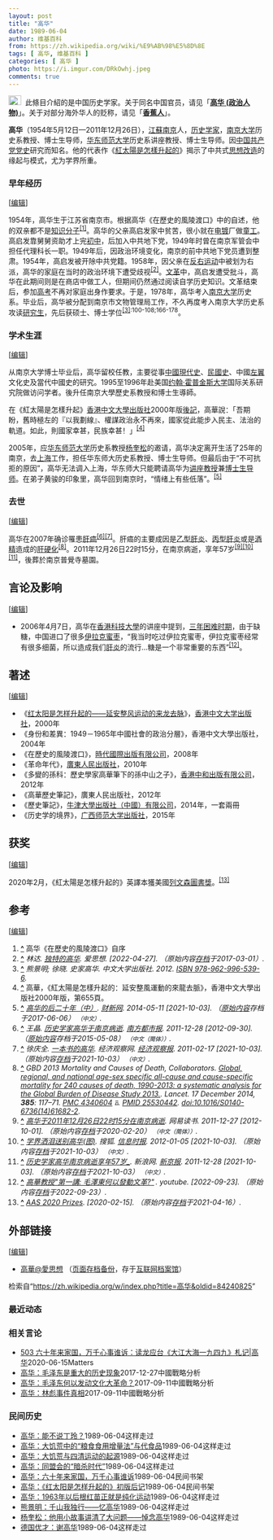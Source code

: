 ```yaml
---
layout: post
title: "高华"
date: 1989-06-04
author: 维基百科
from: https://zh.wikipedia.org/wiki/%E9%AB%98%E5%8D%8E
tags: [ 高华, 维基百科 ]
categories: [ 高华 ]
photo: https://i.imgur.com/DRkOwhj.jpeg
comments: true
---
```

<div class="mw-content-ltr mw-parser-output" lang="zh" dir="ltr"><div role="note" class="hatnote navigation-not-searchable"><span typeof="mw:File"><a href="/wiki/Wikipedia:%E6%B6%88%E6%AD%A7%E4%B9%89" title="Wikipedia:消歧义"><img alt="" src="//upload.wikimedia.org/wikipedia/commons/thumb/5/5f/Disambig_gray.svg/25px-Disambig_gray.svg.png" decoding="async" width="25" height="19" class="mw-file-element" srcset="//upload.wikimedia.org/wikipedia/commons/thumb/5/5f/Disambig_gray.svg/38px-Disambig_gray.svg.png 1.5x, //upload.wikimedia.org/wikipedia/commons/thumb/5/5f/Disambig_gray.svg/50px-Disambig_gray.svg.png 2x" data-file-width="220" data-file-height="168"></a></span><style data-mw-deduplicate="TemplateStyles:r74069148">body:not(.skin-minerva) .mw-parser-output .ifmobile>.mobile{display:none}body.skin-minerva .mw-parser-output .ifmobile>.nomobile{display:inherit;display:initial}</style><span class="ifmobile"><span class="nomobile">&nbsp;&nbsp;</span><span class="mobile"></span></span>此條目介紹的是中国历史学家。关于同名中国官员，请见「<b><a href="/wiki/%E9%AB%98%E5%8D%8E_(%E6%94%BF%E6%B2%BB%E4%BA%BA%E7%89%A9)" title="高华 (政治人物)">高华 (政治人物)</a></b>」。关于对部分海外华人的贬称，请见「<b><a href="/wiki/%E9%A6%99%E8%95%89%E4%BA%BA" title="香蕉人">香蕉人</a></b>」。</div>
<style data-mw-deduplicate="TemplateStyles:r83732082">.mw-parser-output .infobox-subbox{padding:0;border:none;margin:-3px;width:auto;min-width:100%;font-size:100%;clear:none;float:none;background-color:transparent}.mw-parser-output .infobox-3cols-child{margin:auto}.mw-parser-output .infobox .navbar{font-size:100%}body.skin-minerva .mw-parser-output .infobox-header,body.skin-minerva .mw-parser-output .infobox-subheader,body.skin-minerva .mw-parser-output .infobox-above,body.skin-minerva .mw-parser-output .infobox-title,body.skin-minerva .mw-parser-output .infobox-image,body.skin-minerva .mw-parser-output .infobox-full-data,body.skin-minerva .mw-parser-output .infobox-below{text-align:center}@media screen{html.skin-theme-clientpref-night .mw-parser-output .infobox-full-data:not(.notheme)>div:not(.notheme)[style]{background:#1f1f23!important;color:#f8f9fa}@media screen and (prefers-color-scheme:dark){html.skin-theme-clientpref-os .mw-parser-output .infobox-full-data:not(.notheme) div:not(.notheme){background:#1f1f23!important;color:#f8f9fa}}html.skin-theme-clientpref-night .mw-parser-output .infobox td div:not(.notheme)[style]{background:transparent!important;color:var(--color-base,#202122)}@media screen and (prefers-color-scheme:dark){html.skin-theme-clientpref-os .mw-parser-output .infobox td div:not(.notheme)[style]{background:transparent!important;color:var(--color-base,#202122)}}html.skin-theme-clientpref-night .mw-parser-output .infobox td div.NavHead:not(.notheme)[style]{background:transparent!important}}@media screen and (prefers-color-scheme:dark){html.skin-theme-clientpref-os .mw-parser-output .infobox td div.NavHead:not(.notheme)[style]{background:transparent!important}}@media(min-width:640px){body.skin--responsive .mw-parser-output .infobox-table{display:table!important}body.skin--responsive .mw-parser-output .infobox-table>caption{display:table-caption!important}body.skin--responsive .mw-parser-output .infobox-table>tbody{display:table-row-group}body.skin--responsive .mw-parser-output .infobox-table tr{display:table-row!important}body.skin--responsive .mw-parser-output .infobox-table th,body.skin--responsive .mw-parser-output .infobox-table td{padding-left:inherit;padding-right:inherit}}</style>
<p><b>高华</b>（1954年5月12日—2011年12月26日），<a href="/wiki/%E6%B1%9F%E8%98%87" class="mw-redirect" title="江蘇">江蘇</a><a href="/wiki/%E5%8D%97%E4%BA%AC" class="mw-redirect" title="南京">南京</a>人，<a href="/wiki/%E5%8E%86%E5%8F%B2%E5%AD%A6%E5%AE%B6" title="历史学家">历史学家</a>，<a href="/wiki/%E5%8D%97%E4%BA%AC%E5%A4%A7%E5%AD%A6" title="南京大学">南京大学</a>历史系教授、博士生导师，<a href="/wiki/%E5%8D%8E%E4%B8%9C%E5%B8%88%E8%8C%83%E5%A4%A7%E5%AD%A6" title="华东师范大学">华东师范大学</a>历史系讲座教授、博士生导师。因<a href="/wiki/%E4%B8%AD%E5%9B%BD%E5%85%B1%E4%BA%A7%E5%85%9A%E5%85%9A%E5%8F%B2" class="mw-redirect" title="中国共产党党史">中国共产党党史</a>研究而知名。他的代表作《<a href="/wiki/%E7%B4%85%E5%A4%AA%E9%99%BD%E6%98%AF%E6%80%8E%E6%A8%A3%E5%8D%87%E8%B5%B7%E7%9A%84" title="紅太陽是怎樣升起的">紅太陽是怎樣升起的</a>》揭示了中共式<a href="/wiki/%E6%80%9D%E6%83%B3%E6%94%B9%E9%80%A0" class="mw-disambig" title="思想改造">思想改造</a>的缘起与模式，尤为学界所重。
</p>
<meta property="mw:PageProp/toc">
<div class="mw-heading mw-heading2"></div>
<div class="mw-heading mw-heading3"><h3 id="早年经历"><span id=".E6.97.A9.E5.B9.B4.E7.BB.8F.E5.8E.86"></span>早年经历</h3><span class="mw-editsection"><span class="mw-editsection-bracket">[</span><a href="/w/index.php?title=%E9%AB%98%E5%8D%8E&amp;action=edit&amp;section=2" title="编辑章节：早年经历"><span>编辑</span></a><span class="mw-editsection-bracket">]</span></span></div>
<p>1954年，高华生于江苏省南京市。根据高华《在歷史的風陵渡口》中的自述，他的双亲都不是<a href="/wiki/%E7%9F%A5%E8%AF%86%E5%88%86%E5%AD%90" title="知识分子">知识分子</a><sup id="cite_ref-1" class="reference"><a href="#cite_note-1"><span class="cite-bracket">[</span>1<span class="cite-bracket">]</span></a></sup>。高华的父亲高启发家中贫苦，很小就在<a href="/wiki/%E7%94%B5%E9%95%80" title="电镀">电镀</a>厂做<a href="/wiki/%E7%AB%A5%E5%B7%A5" title="童工">童工</a>。高启发靠舅舅资助才上完<a href="/wiki/%E5%88%9D%E4%B8%AD" class="mw-redirect" title="初中">初中</a>，后加入中共地下党，1949年时曾在南京军管会中担任代理科长一职。1949年后，因政治环境变化，南京的前中共地下党员遭到整肃。1954年，高启发被开除中共党籍。1958年，因父亲在<a href="/wiki/%E5%8F%8D%E5%8F%B3%E8%BF%90%E5%8A%A8" title="反右运动">反右运动</a>中被划为右派，高华的家庭在当时的政治环境下遭受歧视<sup id="cite_ref-2" class="reference"><a href="#cite_note-2"><span class="cite-bracket">[</span>2<span class="cite-bracket">]</span></a></sup>。<a href="/wiki/%E6%96%87%E9%9D%A9" class="mw-redirect" title="文革">文革</a>中，高启发遭受批斗，高华在此期间则是在商店中做工人，但期间仍然通过阅读自学历史知识。文革结束后，参加<a href="/wiki/%E6%99%AE%E9%80%9A%E9%AB%98%E7%AD%89%E5%AD%A6%E6%A0%A1%E6%8B%9B%E7%94%9F%E5%85%A8%E5%9B%BD%E7%BB%9F%E4%B8%80%E8%80%83%E8%AF%95" title="普通高等学校招生全国统一考试">高考</a>不再对家庭出身作要求。于是，1978年，高华考入<a href="/wiki/%E5%8D%97%E4%BA%AC%E5%A4%A7%E5%AD%A6" title="南京大学">南京大学</a>历史系。毕业后，高华被分配到南京市文物管理局工作，不久再度考入南京大学历史系攻读<a href="/wiki/%E7%A0%94%E7%A9%B6%E7%94%9F" title="研究生">研究生</a>，先后获硕士、博士学位<sup id="cite_ref-CUHK2012_3-0" class="reference"><a href="#cite_note-CUHK2012-3"><span class="cite-bracket">[</span>3<span class="cite-bracket">]</span></a></sup><sup class="reference" style="white-space:nowrap;">:100-108;166-178</sup>。
</p>
<div class="mw-heading mw-heading3"><h3 id="学术生涯"><span id=".E5.AD.A6.E6.9C.AF.E7.94.9F.E6.B6.AF"></span>学术生涯</h3><span class="mw-editsection"><span class="mw-editsection-bracket">[</span><a href="/w/index.php?title=%E9%AB%98%E5%8D%8E&amp;action=edit&amp;section=3" title="编辑章节：学术生涯"><span>编辑</span></a><span class="mw-editsection-bracket">]</span></span></div>
<p>从南京大学博士毕业后，高华留校任教，主要從事<a href="/wiki/%E4%B8%AD%E5%9B%BD%E7%8E%B0%E4%BB%A3%E5%8F%B2" class="mw-redirect" title="中国现代史">中國現代史</a>、<a href="/wiki/%E6%B0%91%E5%9C%8B%E5%8F%B2" class="mw-redirect" title="民國史">民國史</a>、中國<a href="/wiki/%E5%B7%A6%E7%BF%BC" class="mw-redirect" title="左翼">左翼</a>文化史及當代中國史的研究。1995至1996年赴美国<a href="/wiki/%E7%BA%A6%E7%BF%B0%C2%B7%E9%9C%8D%E6%99%AE%E9%87%91%E6%96%AF%E5%A4%A7%E5%AD%A6" class="mw-redirect" title="约翰·霍普金斯大学">约翰·霍普金斯大学</a>国际关系研究院做访问学者。後升任南京大學歷史系教授和博士生導師。
</p><p>在《紅太陽是怎樣升起》<a href="/wiki/%E9%A6%99%E6%B8%AF%E4%B8%AD%E6%96%87%E5%A4%A7%E5%AD%B8%E5%87%BA%E7%89%88%E7%A4%BE" title="香港中文大學出版社">香港中文大學出版社</a>2000年版<a href="/wiki/%E5%90%8E%E8%AE%B0" title="后记">後記</a>，高華說：「吾期盼，舊時極左的『以我劃線』、權謀政治永不再來，國家從此能步入民主、法治的軌道。如此，則國家幸甚，民族幸甚！」<sup id="cite_ref-4" class="reference"><a href="#cite_note-4"><span class="cite-bracket">[</span>4<span class="cite-bracket">]</span></a></sup>
</p><p>2005年，应<a href="/wiki/%E5%8D%8E%E4%B8%9C%E5%B8%88%E8%8C%83%E5%A4%A7%E5%AD%A6" title="华东师范大学">华东师范大学</a>历史系教授<a href="/wiki/%E6%9D%A8%E5%A5%8E%E6%9D%BE" title="杨奎松">杨奎松</a>的邀请，高华决定离开生活了25年的南京，去<a href="/wiki/%E4%B8%8A%E6%B5%B7" class="mw-redirect" title="上海">上海</a>工作，担任华东师大历史系教授、博士生导师。但最后由于“不可抗拒的原因”，高华无法调入上海，华东师大只能聘请高华为<a href="/wiki/%E8%AE%B2%E5%BA%A7%E6%95%99%E6%8E%88" class="mw-redirect" title="讲座教授">讲座教授</a>兼<a href="/wiki/%E5%8D%9A%E5%A3%AB%E7%94%9F%E5%AF%BC%E5%B8%88" class="mw-redirect" title="博士生导师">博士生导师</a>。在弟子黄骏的印象里，高华回到南京时，“情绪上有些低落”。<sup id="cite_ref-5" class="reference"><a href="#cite_note-5"><span class="cite-bracket">[</span>5<span class="cite-bracket">]</span></a></sup>
</p>
<div class="mw-heading mw-heading3"><h3 id="去世"><span id=".E5.8E.BB.E4.B8.96"></span>去世</h3><span class="mw-editsection"><span class="mw-editsection-bracket">[</span><a href="/w/index.php?title=%E9%AB%98%E5%8D%8E&amp;action=edit&amp;section=4" title="编辑章节：去世"><span>编辑</span></a><span class="mw-editsection-bracket">]</span></span></div>
<p>高华在2007年确诊罹患<a href="/wiki/%E8%82%9D%E7%99%8C" title="肝癌">肝癌</a><sup id="cite_ref-”肝癌“_6-0" class="reference"><a href="#cite_note-”肝癌“-6"><span class="cite-bracket">[</span>6<span class="cite-bracket">]</span></a></sup><sup id="cite_ref-7" class="reference"><a href="#cite_note-7"><span class="cite-bracket">[</span>7<span class="cite-bracket">]</span></a></sup>。肝癌的主要成因是<a href="/wiki/%E4%B9%99%E5%9E%8B%E8%82%9D%E7%82%8E" title="乙型肝炎">乙型肝炎</a>、<a href="/wiki/%E4%B8%99%E5%9E%8B%E8%82%9D%E7%82%8E" title="丙型肝炎">丙型肝炎</a>或是<a href="/wiki/%E9%85%92%E7%B2%BE" class="mw-redirect" title="酒精">酒精</a>造成的<a href="/wiki/%E8%82%9D%E7%A1%AC%E5%8C%96" title="肝硬化">肝硬化</a><sup id="cite_ref-GBD2013_8-0" class="reference"><a href="#cite_note-GBD2013-8"><span class="cite-bracket">[</span>8<span class="cite-bracket">]</span></a></sup>。2011年12月26日22时15分，在南京病逝，享年57岁<sup id="cite_ref-逝世_9-0" class="reference"><a href="#cite_note-逝世-9"><span class="cite-bracket">[</span>9<span class="cite-bracket">]</span></a></sup><sup id="cite_ref-10" class="reference"><a href="#cite_note-10"><span class="cite-bracket">[</span>10<span class="cite-bracket">]</span></a></sup><sup id="cite_ref-11" class="reference"><a href="#cite_note-11"><span class="cite-bracket">[</span>11<span class="cite-bracket">]</span></a></sup>，後葬於南京普覺寺墓園。
</p>
<div class="mw-heading mw-heading2"><h2 id="言论及影响"><span id=".E8.A8.80.E8.AE.BA.E5.8F.8A.E5.BD.B1.E5.93.8D"></span>言论及影响</h2><span class="mw-editsection"><span class="mw-editsection-bracket">[</span><a href="/w/index.php?title=%E9%AB%98%E5%8D%8E&amp;action=edit&amp;section=5" title="编辑章节：言论及影响"><span>编辑</span></a><span class="mw-editsection-bracket">]</span></span></div>
<ul><li>2006年4月7日，高华在<a href="/wiki/%E9%A6%99%E6%B8%AF%E7%A7%91%E6%8A%80%E5%A4%A7%E5%AD%B8" title="香港科技大學">香港科技大學</a>的讲座中提到，<a href="/wiki/%E4%B8%89%E5%B9%B4%E5%9B%B0%E9%9A%BE%E6%97%B6%E6%9C%9F" title="三年困难时期">三年困难时期</a>，由于缺糖，中国进口了很多<a href="/wiki/%E4%BC%8A%E6%8B%89%E5%85%8B%E6%9E%A3" class="mw-redirect" title="伊拉克枣">伊拉克蜜枣</a>，“我当时吃过伊拉克蜜枣，伊拉克蜜枣经常有很多细菌，所以造成我们<a href="/wiki/%E8%82%9D%E7%82%8E" title="肝炎">肝炎</a>的流行...糖是一个非常重要的东西”<sup id="cite_ref-12" class="reference"><a href="#cite_note-12"><span class="cite-bracket">[</span>12<span class="cite-bracket">]</span></a></sup>。</li></ul>
<div class="mw-heading mw-heading2"><h2 id="著述"><span id=".E8.91.97.E8.BF.B0"></span>著述</h2><span class="mw-editsection"><span class="mw-editsection-bracket">[</span><a href="/w/index.php?title=%E9%AB%98%E5%8D%8E&amp;action=edit&amp;section=6" title="编辑章节：著述"><span>编辑</span></a><span class="mw-editsection-bracket">]</span></span></div>
<ul><li>《<a href="/wiki/%E7%BA%A2%E5%A4%AA%E9%98%B3%E6%98%AF%E6%80%8E%E6%A0%B7%E5%8D%87%E8%B5%B7%E7%9A%84%E2%80%94%E2%80%94%E5%BB%B6%E5%AE%89%E6%95%B4%E9%A3%8E%E8%BF%90%E5%8A%A8%E7%9A%84%E6%9D%A5%E9%BE%99%E5%8E%BB%E8%84%89" class="mw-redirect" title="红太阳是怎样升起的——延安整风运动的来龙去脉">红太阳是怎样升起的——延安整风运动的来龙去脉</a>》，<a href="/wiki/%E9%A6%99%E6%B8%AF%E4%B8%AD%E6%96%87%E5%A4%A7%E5%AD%A6%E5%87%BA%E7%89%88%E7%A4%BE" class="mw-redirect" title="香港中文大学出版社">香港中文大学出版社</a>，2000年</li>
<li>《身份和差異：1949－1965年中國社會的政治分層》，香港中文大學出版社，2004年</li>
<li>《在歷史的風陵渡口》，<a href="/w/index.php?title=%E6%99%82%E4%BB%A3%E5%9C%8B%E9%9A%9B%E5%87%BA%E7%89%88%E6%9C%89%E9%99%90%E5%85%AC%E5%8F%B8&amp;action=edit&amp;redlink=1" class="new" title="時代國際出版有限公司（页面不存在）">時代國際出版有限公司</a>，2008年</li>
<li>《革命年代》，<a href="/wiki/%E5%B9%BF%E4%B8%9C%E4%BA%BA%E6%B0%91%E5%87%BA%E7%89%88%E7%A4%BE" title="广东人民出版社">廣東人民出版社</a>，2010年</li>
<li>《多變的孫科：歷史學家高華筆下的孫中山之子》，<a href="/w/index.php?title=%E9%A6%99%E6%B8%AF%E4%B8%AD%E5%92%8C%E5%87%BA%E7%89%88%E6%9C%89%E9%99%90%E5%85%AC%E5%8F%B8&amp;action=edit&amp;redlink=1" class="new" title="香港中和出版有限公司（页面不存在）">香港中和出版有限公司</a>，2012年</li>
<li>《高華歷史筆記》，廣東人民出版社，2012年</li>
<li>《歷史筆記》，<a href="/w/index.php?title=%E7%89%9B%E6%B4%A5%E5%A4%A7%E5%AD%B8%E5%87%BA%E7%89%88%E7%A4%BE%EF%BC%88%E4%B8%AD%E5%9C%8B%EF%BC%89%E6%9C%89%E9%99%90%E5%85%AC%E5%8F%B8&amp;action=edit&amp;redlink=1" class="new" title="牛津大學出版社（中國）有限公司（页面不存在）">牛津大學出版社（中國）有限公司</a>，2014年，一套兩冊</li>
<li>《历史学的境界》，<a href="/wiki/%E5%B9%BF%E8%A5%BF%E5%B8%88%E8%8C%83%E5%A4%A7%E5%AD%A6%E5%87%BA%E7%89%88%E7%A4%BE" title="广西师范大学出版社">广西师范大学出版社</a>，2015年</li></ul>
<div class="mw-heading mw-heading2"><h2 id="获奖"><span id=".E8.8E.B7.E5.A5.96"></span>获奖</h2><span class="mw-editsection"><span class="mw-editsection-bracket">[</span><a href="/w/index.php?title=%E9%AB%98%E5%8D%8E&amp;action=edit&amp;section=7" title="编辑章节：获奖"><span>编辑</span></a><span class="mw-editsection-bracket">]</span></span></div>
<p>2020年2月，《紅太陽是怎樣升起的》英譯本獲美國<a href="/wiki/%E5%88%97%E6%96%87%E6%A3%AE%E5%9C%96%E6%9B%B8%E7%8D%8E" title="列文森圖書獎">列文森圖書獎</a>。<sup id="cite_ref-13" class="reference"><a href="#cite_note-13"><span class="cite-bracket">[</span>13<span class="cite-bracket">]</span></a></sup>
</p>
<div class="mw-heading mw-heading2"><h2 id="参考"><span id=".E5.8F.82.E8.80.83"></span>参考</h2><span class="mw-editsection"><span class="mw-editsection-bracket">[</span><a href="/w/index.php?title=%E9%AB%98%E5%8D%8E&amp;action=edit&amp;section=8" title="编辑章节：参考"><span>编辑</span></a><span class="mw-editsection-bracket">]</span></span></div>
<ol class="references">
<li id="cite_note-1"><span class="mw-cite-backlink"><b><a href="#cite_ref-1">^</a></b></span> <span class="reference-text">高华《在歷史的風陵渡口》自序</span>
</li>
<li id="cite_note-2"><span class="mw-cite-backlink"><b><a href="#cite_ref-2">^</a></b></span> <span class="reference-text"><cite class="citation web">林达. <a rel="nofollow" class="external text" href="https://www.aisixiang.com/data/51563.html">独特的高华</a>. 爱思想.  <span class="reference-accessdate"> [<span class="nowrap">2022-04-27</span>]</span>. （原始内容<a rel="nofollow" class="external text" href="https://web.archive.org/web/20170301213911/http://www.aisixiang.com/data/51563.html">存档</a>于2017-03-01）.</cite><span title="ctx_ver=Z39.88-2004&amp;rfr_id=info%3Asid%2Fzh.wikipedia.org%3A%E9%AB%98%E5%8D%8E&amp;rft.atitle=%E7%8B%AC%E7%89%B9%E7%9A%84%E9%AB%98%E5%8D%8E&amp;rft.au=%E6%9E%97%E8%BE%BE&amp;rft.genre=unknown&amp;rft.jtitle=%E7%88%B1%E6%80%9D%E6%83%B3&amp;rft_id=https%3A%2F%2Fwww.aisixiang.com%2Fdata%2F51563.html&amp;rft_val_fmt=info%3Aofi%2Ffmt%3Akev%3Amtx%3Ajournal" class="Z3988"><span style="display:none;">&nbsp;</span></span></span>
</li>
<li id="cite_note-CUHK2012-3"><span class="mw-cite-backlink"><b><a href="#cite_ref-CUHK2012_3-0">^</a></b></span> <span class="reference-text"><cite class="citation book">熊景明; 徐晓. 史家高华. 中文大学出版社. 2012. <a href="/wiki/Special:%E7%BD%91%E7%BB%9C%E4%B9%A6%E6%BA%90/978-962-996-539-6" title="Special:网络书源/978-962-996-539-6"><span title="国际标准书号">ISBN</span>&nbsp;978-962-996-539-6</a>.</cite><span title="ctx_ver=Z39.88-2004&amp;rfr_id=info%3Asid%2Fzh.wikipedia.org%3A%E9%AB%98%E5%8D%8E&amp;rft.au=%E5%BE%90%E6%99%93&amp;rft.au=%E7%86%8A%E6%99%AF%E6%98%8E&amp;rft.btitle=%E5%8F%B2%E5%AE%B6%E9%AB%98%E5%8D%8E&amp;rft.date=2012&amp;rft.genre=book&amp;rft.isbn=978-962-996-539-6&amp;rft.pub=%E4%B8%AD%E6%96%87%E5%A4%A7%E5%AD%A6%E5%87%BA%E7%89%88%E7%A4%BE&amp;rft_val_fmt=info%3Aofi%2Ffmt%3Akev%3Amtx%3Abook" class="Z3988"><span style="display:none;">&nbsp;</span></span></span>
</li>
<li id="cite_note-4"><span class="mw-cite-backlink"><b><a href="#cite_ref-4">^</a></b></span> <span class="reference-text">高華，《紅太陽是怎樣升起的：延安整風運動的來龍去脈》，香港中文大學出版社2000年版，第655頁。</span>
</li>
<li id="cite_note-5"><span class="mw-cite-backlink"><b><a href="#cite_ref-5">^</a></b></span> <span class="reference-text"><cite class="citation web"><a rel="nofollow" class="external text" href="https://web.archive.org/web/20170606191320/http://culture.caixin.com/2014-05-11/100675738_8.html">高华的后二十年（中）</a>. <a href="/wiki/%E8%B4%A2%E6%96%B0%E7%BD%91" class="mw-redirect" title="财新网">财新网</a>. 2014-05-11 <span class="reference-accessdate"> [<span class="nowrap">2021-10-03</span>]</span>. （<a rel="nofollow" class="external text" href="http://culture.caixin.com/2014-05-11/100675738_8.html">原始内容</a>存档于2017-06-06） <span style="font-family: sans-serif; cursor: default; color:var(--color-subtle, #54595d); font-size: 0.8em; bottom: 0.1em; font-weight: bold;" title="连接到中文网页">（中文）</span>.</cite><span title="ctx_ver=Z39.88-2004&amp;rfr_id=info%3Asid%2Fzh.wikipedia.org%3A%E9%AB%98%E5%8D%8E&amp;rft.btitle=%E9%AB%98%E5%8D%8E%E7%9A%84%E5%90%8E%E4%BA%8C%E5%8D%81%E5%B9%B4%EF%BC%88%E4%B8%AD%EF%BC%89&amp;rft.date=2014-05-11&amp;rft.genre=unknown&amp;rft.pub=%E8%B4%A2%E6%96%B0%E7%BD%91&amp;rft_id=http%3A%2F%2Fculture.caixin.com%2F2014-05-11%2F100675738_8.html&amp;rft_val_fmt=info%3Aofi%2Ffmt%3Akev%3Amtx%3Abook" class="Z3988"><span style="display:none;">&nbsp;</span></span></span>
</li>
<li id="cite_note-”肝癌“-6"><span class="mw-cite-backlink"><b><a href="#cite_ref-”肝癌“_6-0">^</a></b></span> <span class="reference-text"><cite class="citation news">王晶. <a rel="nofollow" class="external text" href="https://web.archive.org/web/20150508133506/http://gcontent.oeeee.com/0/ac/0ac18d27cc228444/Blog/9f3/730ca9.html">历史学家高华于南京病逝</a>. <a href="/wiki/%E5%8D%97%E6%96%B9%E9%83%BD%E5%B8%82%E6%8A%A5" title="南方都市报">南方都市报</a>. 2011-12-28 <span class="reference-accessdate"> [<span class="nowrap">2012-09-30</span>]</span>. （<a rel="nofollow" class="external text" href="http://gcontent.oeeee.com/0/ac/0ac18d27cc228444/Blog/9f3/730ca9.html">原始内容</a>存档于2015-05-08） <span style="font-family: sans-serif; cursor: default; color:var(--color-subtle, #54595d); font-size: 0.8em; bottom: 0.1em; font-weight: bold;" title="连接到中文（简体）网页">（中文（简体））</span>.</cite><span title="ctx_ver=Z39.88-2004&amp;rfr_id=info%3Asid%2Fzh.wikipedia.org%3A%E9%AB%98%E5%8D%8E&amp;rft.atitle=%E5%8E%86%E5%8F%B2%E5%AD%A6%E5%AE%B6%E9%AB%98%E5%8D%8E%E4%BA%8E%E5%8D%97%E4%BA%AC%E7%97%85%E9%80%9D&amp;rft.au=%E7%8E%8B%E6%99%B6&amp;rft.date=2011-12-28&amp;rft.genre=article&amp;rft.jtitle=%E5%8D%97%E6%96%B9%E9%83%BD%E5%B8%82%E6%8A%A5&amp;rft_id=http%3A%2F%2Fgcontent.oeeee.com%2F0%2Fac%2F0ac18d27cc228444%2FBlog%2F9f3%2F730ca9.html&amp;rft_val_fmt=info%3Aofi%2Ffmt%3Akev%3Amtx%3Ajournal" class="Z3988"><span style="display:none;">&nbsp;</span></span></span>
</li>
<li id="cite_note-7"><span class="mw-cite-backlink"><b><a href="#cite_ref-7">^</a></b></span> <span class="reference-text"><cite class="citation web">徐庆全. <a rel="nofollow" class="external text" href="https://www.eeo.com.cn/eobserve/bookreview/bjtj/2011/02/17/193570.shtml">一本书的高华</a>. 经济观察网. <a href="/wiki/%E7%BB%8F%E6%B5%8E%E8%A7%82%E5%AF%9F%E6%8A%A5" title="经济观察报">经济观察报</a>. 2011-02-17 <span class="reference-accessdate"> [<span class="nowrap">2021-10-03</span>]</span>. （原始内容<a rel="nofollow" class="external text" href="https://web.archive.org/web/20211003093146/https://www.eeo.com.cn/eobserve/bookreview/bjtj/2011/02/17/193570.shtml">存档</a>于2021-10-03） <span style="font-family: sans-serif; cursor: default; color:var(--color-subtle, #54595d); font-size: 0.8em; bottom: 0.1em; font-weight: bold;" title="连接到中文网页">（中文）</span>.</cite><span title="ctx_ver=Z39.88-2004&amp;rfr_id=info%3Asid%2Fzh.wikipedia.org%3A%E9%AB%98%E5%8D%8E&amp;rft.atitle=%E4%B8%80%E6%9C%AC%E4%B9%A6%E7%9A%84%E9%AB%98%E5%8D%8E&amp;rft.au=%E5%BE%90%E5%BA%86%E5%85%A8&amp;rft.date=2011-02-17&amp;rft.genre=unknown&amp;rft.jtitle=%E7%BB%8F%E6%B5%8E%E8%A7%82%E5%AF%9F%E7%BD%91&amp;rft_id=https%3A%2F%2Fwww.eeo.com.cn%2Feobserve%2Fbookreview%2Fbjtj%2F2011%2F02%2F17%2F193570.shtml&amp;rft_val_fmt=info%3Aofi%2Ffmt%3Akev%3Amtx%3Ajournal" class="Z3988"><span style="display:none;">&nbsp;</span></span></span>
</li>
<li id="cite_note-GBD2013-8"><span class="mw-cite-backlink"><b><a href="#cite_ref-GBD2013_8-0">^</a></b></span> <span class="reference-text"><cite class="citation journal">GBD 2013 Mortality and Causes of Death, Collaborators. <a rel="nofollow" class="external text" href="//www.ncbi.nlm.nih.gov/pmc/articles/PMC4340604">Global, regional, and national age-sex specific all-cause and cause-specific mortality for 240 causes of death, 1990-2013: a systematic analysis for the Global Burden of Disease Study 2013.</a>. Lancet. 17 December 2014, <b>385</b>: 117–71. <span class="plainlinks"><a rel="nofollow" class="external text" href="//www.ncbi.nlm.nih.gov/pmc/articles/PMC4340604"><span title="公共医学中心">PMC&nbsp;4340604</span></a> <span typeof="mw:File"><span title="可免费查阅"><img alt="可免费查阅" src="//upload.wikimedia.org/wikipedia/commons/thumb/6/65/Lock-green.svg/9px-Lock-green.svg.png" decoding="async" width="9" height="14" class="mw-file-element" srcset="//upload.wikimedia.org/wikipedia/commons/thumb/6/65/Lock-green.svg/14px-Lock-green.svg.png 1.5x, //upload.wikimedia.org/wikipedia/commons/thumb/6/65/Lock-green.svg/18px-Lock-green.svg.png 2x" data-file-width="512" data-file-height="813"></span></span></span>. <a rel="nofollow" class="external text" href="//www.ncbi.nlm.nih.gov/pubmed/25530442"><span title="公共医学识别码">PMID&nbsp;25530442</span></a>. <a rel="nofollow" class="external text" href="https://doi.org/10.1016%2FS0140-6736%2814%2961682-2"><span title="數位物件識別號">doi:10.1016/S0140-6736(14)61682-2</span></a>.</cite><span title="ctx_ver=Z39.88-2004&amp;rfr_id=info%3Asid%2Fzh.wikipedia.org%3A%E9%AB%98%E5%8D%8E&amp;rft.atitle=Global%2C+regional%2C+and+national+age-sex+specific+all-cause+and+cause-specific+mortality+for+240+causes+of+death%2C+1990-2013%3A+a+systematic+analysis+for+the+Global+Burden+of+Disease+Study+2013.&amp;rft.aufirst=Collaborators&amp;rft.aulast=GBD+2013+Mortality+and+Causes+of+Death&amp;rft.date=2014-12-17&amp;rft.genre=article&amp;rft.jtitle=Lancet&amp;rft.pages=117-71&amp;rft.volume=385&amp;rft_id=%2F%2Fwww.ncbi.nlm.nih.gov%2Fpmc%2Farticles%2FPMC4340604&amp;rft_id=%2F%2Fwww.ncbi.nlm.nih.gov%2Fpmc%2Farticles%2FPMC4340604&amp;rft_id=info%3Adoi%2F10.1016%2FS0140-6736%2814%2961682-2&amp;rft_id=info%3Apmid%2F25530442&amp;rft_val_fmt=info%3Aofi%2Ffmt%3Akev%3Amtx%3Ajournal" class="Z3988"><span style="display:none;">&nbsp;</span></span></span>
</li>
<li id="cite_note-逝世-9"><span class="mw-cite-backlink"><b><a href="#cite_ref-逝世_9-0">^</a></b></span> <span class="reference-text"><cite class="citation web"><a rel="nofollow" class="external text" href="http://book.163.com/11/1227/11/7M9EPF8Q00923INC.html">高华于2011年12月26日22时15分在南京病逝</a>. 网易读书. 2011-12-27 <span class="reference-accessdate"> [<span class="nowrap">2012-10-01</span>]</span>. （原始内容<a rel="nofollow" class="external text" href="https://web.archive.org/web/20200220031010/http://book.163.com/11/1227/11/7M9EPF8Q00923INC.html">存档</a>于2020-02-20） <span style="font-family: sans-serif; cursor: default; color:var(--color-subtle, #54595d); font-size: 0.8em; bottom: 0.1em; font-weight: bold;" title="连接到中文（简体）网页">（中文（简体））</span>.</cite><span title="ctx_ver=Z39.88-2004&amp;rfr_id=info%3Asid%2Fzh.wikipedia.org%3A%E9%AB%98%E5%8D%8E&amp;rft.btitle=%E9%AB%98%E5%8D%8E%E4%BA%8E2011%E5%B9%B412%E6%9C%8826%E6%97%A522%E6%97%B615%E5%88%86%E5%9C%A8%E5%8D%97%E4%BA%AC%E7%97%85%E9%80%9D&amp;rft.date=2011-12-27&amp;rft.genre=unknown&amp;rft.pub=%E7%BD%91%E6%98%93%E8%AF%BB%E4%B9%A6&amp;rft_id=http%3A%2F%2Fbook.163.com%2F11%2F1227%2F11%2F7M9EPF8Q00923INC.html&amp;rft_val_fmt=info%3Aofi%2Ffmt%3Akev%3Amtx%3Abook" class="Z3988"><span style="display:none;">&nbsp;</span></span></span>
</li>
<li id="cite_note-10"><span class="mw-cite-backlink"><b><a href="#cite_ref-10">^</a></b></span> <span class="reference-text"><cite class="citation web"><a rel="nofollow" class="external text" href="https://roll.sohu.com/20120105/n331195310.shtml">学界洒泪送别高华(图)</a>. 搜狐. <a href="/wiki/%E4%BF%A1%E6%81%AF%E6%97%B6%E6%8A%A5" title="信息时报">信息时报</a>. 2012-01-05 <span class="reference-accessdate"> [<span class="nowrap">2021-10-03</span>]</span>. （原始内容<a rel="nofollow" class="external text" href="https://web.archive.org/web/20211003090304/https://roll.sohu.com/20120105/n331195310.shtml">存档</a>于2021-10-03） <span style="font-family: sans-serif; cursor: default; color:var(--color-subtle, #54595d); font-size: 0.8em; bottom: 0.1em; font-weight: bold;" title="连接到中文网页">（中文）</span>.</cite><span title="ctx_ver=Z39.88-2004&amp;rfr_id=info%3Asid%2Fzh.wikipedia.org%3A%E9%AB%98%E5%8D%8E&amp;rft.atitle=%E5%AD%A6%E7%95%8C%E6%B4%92%E6%B3%AA%E9%80%81%E5%88%AB%E9%AB%98%E5%8D%8E%28%E5%9B%BE%29&amp;rft.date=2012-01-05&amp;rft.genre=unknown&amp;rft.jtitle=%E6%90%9C%E7%8B%90&amp;rft_id=https%3A%2F%2Froll.sohu.com%2F20120105%2Fn331195310.shtml&amp;rft_val_fmt=info%3Aofi%2Ffmt%3Akev%3Amtx%3Ajournal" class="Z3988"><span style="display:none;">&nbsp;</span></span></span>
</li>
<li id="cite_note-11"><span class="mw-cite-backlink"><b><a href="#cite_ref-11">^</a></b></span> <span class="reference-text"><cite class="citation web"><a rel="nofollow" class="external text" href="https://news.sina.com.cn/c/2011-12-28/112423709044.shtml">历史学家高华南京病逝享年57岁_</a>. 新浪网. <a href="/wiki/%E6%96%B0%E4%BA%AC%E6%8A%A5" title="新京报">新京报</a>. 2011-12-28 <span class="reference-accessdate"> [<span class="nowrap">2021-10-03</span>]</span>. （原始内容<a rel="nofollow" class="external text" href="https://web.archive.org/web/20211003090259/https://news.sina.com.cn/c/2011-12-28/112423709044.shtml">存档</a>于2021-10-03） <span style="font-family: sans-serif; cursor: default; color:var(--color-subtle, #54595d); font-size: 0.8em; bottom: 0.1em; font-weight: bold;" title="连接到中文网页">（中文）</span>.</cite><span title="ctx_ver=Z39.88-2004&amp;rfr_id=info%3Asid%2Fzh.wikipedia.org%3A%E9%AB%98%E5%8D%8E&amp;rft.atitle=%E5%8E%86%E5%8F%B2%E5%AD%A6%E5%AE%B6%E9%AB%98%E5%8D%8E%E5%8D%97%E4%BA%AC%E7%97%85%E9%80%9D%E4%BA%AB%E5%B9%B457%E5%B2%81_&amp;rft.date=2011-12-28&amp;rft.genre=unknown&amp;rft.jtitle=%E6%96%B0%E6%B5%AA%E7%BD%91&amp;rft_id=https%3A%2F%2Fnews.sina.com.cn%2Fc%2F2011-12-28%2F112423709044.shtml&amp;rft_val_fmt=info%3Aofi%2Ffmt%3Akev%3Amtx%3Ajournal" class="Z3988"><span style="display:none;">&nbsp;</span></span></span>
</li>
<li id="cite_note-12"><span class="mw-cite-backlink"><b><a href="#cite_ref-12">^</a></b></span> <span class="reference-text"><cite class="citation web"><a rel="nofollow" class="external text" href="https://www.youtube.com/watch?v=1oNhQysdLhw&amp;list=PLbjY9Qhp3c7ESo3-L9Aq4ZdBowo0qTLdd&amp;index=2&amp;t=6761s">高華教授"第一講: 毛澤東何以發動文革?<span style="padding-right:0.2em;">"</span></a>. youtube.  <span class="reference-accessdate"> [<span class="nowrap">2022-09-23</span>]</span>. （原始内容<a rel="nofollow" class="external text" href="https://web.archive.org/web/20220923183815/https://www.youtube.com/watch?v=1oNhQysdLhw&amp;list=PLbjY9Qhp3c7ESo3-L9Aq4ZdBowo0qTLdd&amp;index=2&amp;t=6761s">存档</a>于2022-09-23）.</cite><span title="ctx_ver=Z39.88-2004&amp;rfr_id=info%3Asid%2Fzh.wikipedia.org%3A%E9%AB%98%E5%8D%8E&amp;rft.atitle=%E9%AB%98%E8%8F%AF%E6%95%99%E6%8E%88%22%E7%AC%AC%E4%B8%80%E8%AC%9B%3A+%E6%AF%9B%E6%BE%A4%E6%9D%B1%E4%BD%95%E4%BB%A5%E7%99%BC%E5%8B%95%E6%96%87%E9%9D%A9%3F%22&amp;rft.genre=unknown&amp;rft.jtitle=youtube&amp;rft_id=https%3A%2F%2Fwww.youtube.com%2Fwatch%3Fv%3D1oNhQysdLhw%26list%3DPLbjY9Qhp3c7ESo3-L9Aq4ZdBowo0qTLdd%26index%3D2%26t%3D6761s&amp;rft_val_fmt=info%3Aofi%2Ffmt%3Akev%3Amtx%3Ajournal" class="Z3988"><span style="display:none;">&nbsp;</span></span></span>
</li>
<li id="cite_note-13"><span class="mw-cite-backlink"><b><a href="#cite_ref-13">^</a></b></span> <span class="reference-text"><cite class="citation web"><a rel="nofollow" class="external text" href="https://www.asianstudies.org/aas-2020-prizes/">AAS 2020 Prizes</a>.  <span class="reference-accessdate"> [<span class="nowrap">2020-02-15</span>]</span>. （原始内容<a rel="nofollow" class="external text" href="https://web.archive.org/web/20210416070853/https://www.asianstudies.org/aas-2020-prizes/">存档</a>于2021-04-16）.</cite><span title="ctx_ver=Z39.88-2004&amp;rfr_id=info%3Asid%2Fzh.wikipedia.org%3A%E9%AB%98%E5%8D%8E&amp;rft.btitle=AAS+2020+Prizes&amp;rft.genre=unknown&amp;rft_id=https%3A%2F%2Fwww.asianstudies.org%2Faas-2020-prizes%2F&amp;rft_val_fmt=info%3Aofi%2Ffmt%3Akev%3Amtx%3Abook" class="Z3988"><span style="display:none;">&nbsp;</span></span></span>
</li>
</ol> 
<div class="mw-heading mw-heading2"><h2 id="外部链接"><span id=".E5.A4.96.E9.83.A8.E9.93.BE.E6.8E.A5"></span>外部链接</h2><span class="mw-editsection"><span class="mw-editsection-bracket">[</span><a href="/w/index.php?title=%E9%AB%98%E5%8D%8E&amp;action=edit&amp;section=9" title="编辑章节：外部链接"><span>编辑</span></a><span class="mw-editsection-bracket">]</span></span></div>
<ul><li><a rel="nofollow" class="external text" href="http://www.aisixiang.com/thinktank/gaohua.html">高華@愛思想</a> （<a rel="nofollow" class="external text" href="//web.archive.org/web/20210123034032/http://www.aisixiang.com/thinktank/gaohua.html">页面存档备份</a>，存于<a href="/wiki/%E4%BA%92%E8%81%94%E7%BD%91%E6%A1%A3%E6%A1%88%E9%A6%86" title="互联网档案馆">互联网档案馆</a>）</li></ul>
<div class="navbox-styles"><style data-mw-deduplicate="TemplateStyles:r84265675">.mw-parser-output .hlist dl,.mw-parser-output .hlist ol,.mw-parser-output .hlist ul{margin:0;padding:0}.mw-parser-output .hlist dd,.mw-parser-output .hlist dt,.mw-parser-output .hlist li{margin:0;display:inline}.mw-parser-output .hlist.inline,.mw-parser-output .hlist.inline dl,.mw-parser-output .hlist.inline ol,.mw-parser-output .hlist.inline ul,.mw-parser-output .hlist dl dl,.mw-parser-output .hlist dl ol,.mw-parser-output .hlist dl ul,.mw-parser-output .hlist ol dl,.mw-parser-output .hlist ol ol,.mw-parser-output .hlist ol ul,.mw-parser-output .hlist ul dl,.mw-parser-output .hlist ul ol,.mw-parser-output .hlist ul ul{display:inline}.mw-parser-output .hlist .mw-empty-li{display:none}.mw-parser-output .hlist dt::after{content:" :"}.mw-parser-output .hlist dd::after,.mw-parser-output .hlist li::after{content:" · ";font-weight:bold}.mw-parser-output .hlist-pipe dd::after,.mw-parser-output .hlist-pipe li::after{content:" | ";font-weight:normal}.mw-parser-output .hlist-hyphen dd::after,.mw-parser-output .hlist-hyphen li::after{content:" - ";font-weight:normal}.mw-parser-output .hlist-comma dd::after,.mw-parser-output .hlist-comma li::after{content:"、";font-weight:normal}.mw-parser-output .hlist dd:last-child::after,.mw-parser-output .hlist dt:last-child::after,.mw-parser-output .hlist li:last-child::after{content:none}.mw-parser-output .hlist ol{counter-reset:listitem}.mw-parser-output .hlist ol>li{counter-increment:listitem}.mw-parser-output .hlist ol>li::before{content:" "counter(listitem)"\a0 "}.mw-parser-output .hlist dd ol>li:first-child::before,.mw-parser-output .hlist dt ol>li:first-child::before,.mw-parser-output .hlist li ol>li:first-child::before{content:"（"counter(listitem)"\a0 "}.mw-parser-output ul.cslist,.mw-parser-output ul.sslist{margin:0;padding:0;display:inline-block;list-style:none}.mw-parser-output .cslist li,.mw-parser-output .sslist li{margin:0;display:inline-block}.mw-parser-output .cslist li::after{content:"，"}.mw-parser-output .sslist li::after{content:"；"}.mw-parser-output .cslist li:last-child::after,.mw-parser-output .sslist li:last-child::after{content:none}</style><style data-mw-deduplicate="TemplateStyles:r84261037">.mw-parser-output .navbox{box-sizing:border-box;border:1px solid #a2a9b1;width:100%;clear:both;font-size:88%;text-align:center;padding:1px;margin:1em auto 0}.mw-parser-output .navbox .navbox{margin-top:0}.mw-parser-output .navbox+.navbox,.mw-parser-output .navbox+.navbox-styles+.navbox{margin-top:-1px}.mw-parser-output .navbox-inner,.mw-parser-output .navbox-subgroup{width:100%}.mw-parser-output .navbox-group,.mw-parser-output .navbox-title,.mw-parser-output .navbox-abovebelow{text-align:center;padding-left:1em;padding-right:1em}.mw-parser-output .navbox-group{white-space:nowrap;text-align:right}.mw-parser-output .navbox,.mw-parser-output .navbox-subgroup{background-color:#fdfdfd}.mw-parser-output .navbox-list{border-color:#fdfdfd}.mw-parser-output .navbox-list-with-group{text-align:left;border-left-width:2px;border-left-style:solid}.mw-parser-output tr+tr>.navbox-abovebelow,.mw-parser-output tr+tr>.navbox-group,.mw-parser-output tr+tr>.navbox-image,.mw-parser-output tr+tr>.navbox-list{border-top:2px solid #fdfdfd}.mw-parser-output .navbox-title{background-color:#ccf;position:relative}.mw-parser-output .navbox-abovebelow,.mw-parser-output .navbox-group,.mw-parser-output .navbox-subgroup .navbox-title{background-color:#ddf}.mw-parser-output .navbox-subgroup .navbox-group,.mw-parser-output .navbox-subgroup .navbox-abovebelow{background-color:#e6e6ff}.mw-parser-output .navbox-even{background-color:#f7f7f7}.mw-parser-output .navbox-odd{background-color:transparent}.mw-parser-output .navbox .hlist td dl,.mw-parser-output .navbox .hlist td ol,.mw-parser-output .navbox .hlist td ul,.mw-parser-output .navbox td.hlist dl,.mw-parser-output .navbox td.hlist ol,.mw-parser-output .navbox td.hlist ul{padding:0.125em 0}.mw-parser-output .navbox .navbar{display:block;font-size:100%}.mw-parser-output .navbox-title .navbar{float:left;text-align:left;margin-right:0.5em;width:auto;padding-left:0.2em;position:absolute;left:1em}.mw-parser-output .navbox .mw-collapsible-toggle{margin-left:0.5em;position:absolute;right:1em}body.skin--responsive .mw-parser-output .navbox-image img{max-width:none!important}@media print{body.ns-0 .mw-parser-output .navbox{display:none!important}}</style></div>
<div class="navbox-styles"><link rel="mw-deduplicated-inline-style" href="mw-data:TemplateStyles:r84265675"><link rel="mw-deduplicated-inline-style" href="mw-data:TemplateStyles:r84261037"></div>
<!-- 
NewPP limit report
Parsed by mw‐web.eqiad.main‐5655f68c99‐9spfq
Cached time: 20240919104419
Cache expiry: 2592000
Reduced expiry: false
Complications: [show‐toc]
CPU time usage: 0.514 seconds
Real time usage: 0.678 seconds
Preprocessor visited node count: 3817/1000000
Post‐expand include size: 171517/2097152 bytes
Template argument size: 3823/2097152 bytes
Highest expansion depth: 20/100
Expensive parser function count: 14/500
Unstrip recursion depth: 0/20
Unstrip post‐expand size: 32469/5000000 bytes
Lua time usage: 0.246/10.000 seconds
Lua memory usage: 4581185/52428800 bytes
Number of Wikibase entities loaded: 1/400
-->
<!--
Transclusion expansion time report (%,ms,calls,template)
100.00%  532.579      1 -total
 40.94%  218.050      1 Template:Infobox_Person
 26.35%  140.333      1 Template:Infobox_person/core
 23.24%  123.793      1 Template:Infobox
 18.65%   99.350      1 Template:南京大学
 18.20%   96.952      1 Template:Navbox
 13.45%   71.636      1 Template:Wikidata_image
 12.62%   67.199      8 Template:Cite_web
  9.66%   51.467      1 Template:About
  7.33%   39.058      5 Template:Br_separated_entries
-->

<!-- Saved in parser cache with key zhwiki:pcache:idhash:15495-0!canonical!zh and timestamp 20240919104419 and revision id 84240825. Rendering was triggered because: page-view
 -->
</div><!--esi <esi:include src="/esitest-fa8a495983347898/content" /> --><noscript><img src="https://login.wikimedia.org/wiki/Special:CentralAutoLogin/start?type=1x1" alt="" width="1" height="1" style="border: none; position: absolute;"></noscript>
<div class="printfooter" data-nosnippet="">检索自“<a dir="ltr" href="https://zh.wikipedia.org/w/index.php?title=高华&amp;oldid=84240825">https://zh.wikipedia.org/w/index.php?title=高华&amp;oldid=84240825</a>”</div><div id="recent-news"><h3>最近动态</h3><ul></ul></div><div id="open-opinion"><h3>相关言论</h3><ul><li><a href="https://nodebe4.github.io/opinion/2020-06-15/503-%E5%85%AD%E5%8D%81%E5%B9%B4%E6%9D%A5%E5%AE%B6%E5%9B%BD-%E4%B8%87%E5%8D%83%E5%BF%83%E4%BA%8B%E8%B0%81%E8%AF%89-%E8%AF%BB%E9%BE%99%E5%BA%94%E5%8F%B0-%E5%A4%A7%E6%B1%9F%E5%A4%A7%E6%B5%B7%E4%B8%80%E4%B9%9D%E5%9B%9B%E4%B9%9D-%E6%9C%AD%E8%AE%B0-%E9%AB%98%E5%8D%8E/" title="野兽爱智慧">503 六十年来家国，万千心事谁诉：读龙应台《大江大海一九四九》札记|高华</a><time>2020-06-15</time><a class="tag">Matters</a></li>
<li><a href="https://nodebe4.github.io/opinion/2017-12-27/%E9%AB%98%E5%8D%8E-%E6%AF%9B%E6%B3%BD%E4%B8%9C%E6%98%AF%E9%87%8D%E5%A4%A7%E7%9A%84%E5%8E%86%E5%8F%B2%E7%8E%B0%E8%B1%A1/" title="高华">高华：毛泽东是重大的历史现象</a><time>2017-12-27</time><a class="tag">中國戰略分析</a></li>
<li><a href="https://nodebe4.github.io/opinion/2017-09-11/%E9%AB%98%E5%8D%8E-%E6%AF%9B%E6%B3%BD%E4%B8%9C%E4%BD%95%E4%BB%A5%E5%8F%91%E5%8A%A8%E6%96%87%E5%8C%96%E5%A4%A7%E9%9D%A9%E5%91%BD/" title="高华">高华：毛泽东何以发动文化大革命？</a><time>2017-09-11</time><a class="tag">中國戰略分析</a></li>
<li><a href="https://nodebe4.github.io/opinion/2017-09-11/%E9%AB%98%E5%8D%8E-%E6%9E%97%E5%BD%AA%E4%BA%8B%E4%BB%B6%E7%9C%9F%E7%9B%B8/" title="高华">高华：林彪事件真相</a><time>2017-09-11</time><a class="tag">中國戰略分析</a></li>
</ul></div><div id="mjls-record"><h3>民间历史</h3><ul><li><a href="https://nodebe4.github.io/mjlsh/1989-06-04/%E9%AB%98%E5%8D%8E-%E8%83%BD%E4%B8%8D%E8%AF%B4%E4%B8%81%E7%8E%B2/" title="高华">高华：能不说丁玲？</a><time>1989-06-04</time><a class="tag">这样走过</a></li>
<li><a href="https://nodebe4.github.io/mjlsh/1989-06-04/%E9%AB%98%E5%8D%8E-%E5%A4%A7%E9%A5%A5%E8%8D%92%E4%B8%AD%E7%9A%84-%E7%B2%AE%E9%A3%9F%E9%A3%9F%E7%94%A8%E5%A2%9E%E9%87%8F%E6%B3%95-%E4%B8%8E%E4%BB%A3%E9%A3%9F%E5%93%81/" title="高华">高华：大饥荒中的“粮食食用增量法”与代食品</a><time>1989-06-04</time><a class="tag">这样走过</a></li>
<li><a href="https://nodebe4.github.io/mjlsh/1989-06-04/%E9%AB%98%E5%8D%8E-%E5%A4%A7%E9%A5%A5%E8%8D%92%E4%B8%8E%E5%9B%9B%E6%B8%85%E8%BF%90%E5%8A%A8%E7%9A%84%E8%B5%B7%E6%BA%90/" title="高华">高华：大饥荒与四清运动的起源</a><time>1989-06-04</time><a class="tag">这样走过</a></li>
<li><a href="https://nodebe4.github.io/mjlsh/1989-06-04/%E9%AB%98%E5%8D%8E-%E5%90%8C%E7%9B%9F%E4%BC%9A%E7%9A%84-%E6%9A%97%E6%9D%80%E6%97%B6%E4%BB%A3/" title="高华">高华：同盟会的“暗杀时代”</a><time>1989-06-04</time><a class="tag">这样走过</a></li>
<li><a href="https://nodebe4.github.io/mjlsh/1989-06-04/%E9%AB%98%E5%8D%8E-%E5%85%AD%E5%8D%81%E5%B9%B4%E6%9D%A5%E5%AE%B6%E5%9B%BD-%E4%B8%87%E5%8D%83%E5%BF%83%E4%BA%8B%E8%B0%81%E8%AF%89/" title="高华">高华：六十年来家国，万千心事谁诉</a><time>1989-06-04</time><a class="tag">民间书架</a></li>
<li><a href="https://nodebe4.github.io/mjlsh/1989-06-04/%E9%AB%98%E5%8D%8E-%E7%BA%A2%E5%A4%AA%E9%98%B3%E6%98%AF%E6%80%8E%E6%A0%B7%E5%8D%87%E8%B5%B7%E7%9A%84-%E5%88%9D%E7%89%88%E5%90%8E%E8%AE%B0/" title="高华">高华：《红太阳是怎样升起的》初版后记</a><time>1989-06-04</time><a class="tag">民间书架</a></li>
<li><a href="https://nodebe4.github.io/mjlsh/1989-06-04/%E9%AB%98%E5%8D%8E-1963%E5%B9%B4%E4%BB%A5%E5%90%8E%E6%A0%B9%E7%BA%A2%E8%8B%97%E6%AD%A3%E5%B0%B1%E6%98%AF%E7%BA%AF%E5%8C%96%E8%BF%90%E5%8A%A8/" title="高华">高华：1963年以后根红苗正就是纯化运动</a><time>1989-06-04</time><a class="tag">这样走过</a></li>
<li><a href="https://nodebe4.github.io/mjlsh/1989-06-04/%E7%86%8A%E6%99%AF%E6%98%8E-%E5%8D%83%E5%B1%B1%E6%88%91%E7%8B%AC%E8%A1%8C-%E5%BF%86%E9%AB%98%E5%8D%8E/" title="熊景明">熊景明：千山我独行——忆高华</a><time>1989-06-04</time><a class="tag">这样走过</a></li>
<li><a href="https://nodebe4.github.io/mjlsh/1989-06-04/%E6%9D%A8%E5%A5%8E%E6%9D%BE-%E4%BB%96%E7%94%A8%E5%B0%8F%E6%95%85%E4%BA%8B%E8%AE%B2%E6%B8%85%E4%BA%86%E5%A4%A7%E9%97%AE%E9%A2%98-%E6%82%BC%E5%BF%B5%E9%AB%98%E5%8D%8E/" title="杨奎松">杨奎松：他用小故事讲清了大问题——悼念高华</a><time>1989-06-04</time><a class="tag">这样走过</a></li>
<li><a href="https://nodebe4.github.io/mjlsh/1989-06-04/%E5%BE%B7%E5%9B%BD%E4%BC%98%E6%89%8D-%E8%B0%A2%E9%AB%98%E5%8D%8E/" title="德国优才">德国优才：谢高华</a><time>1989-06-04</time><a class="tag">这样走过</a></li>
</ul></div>